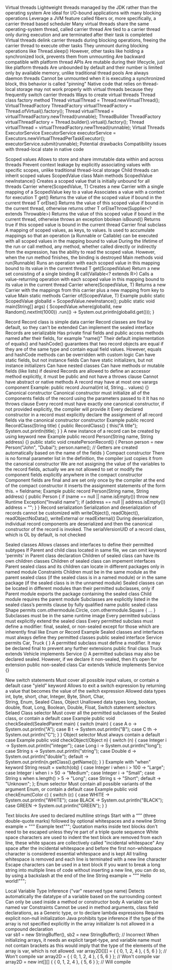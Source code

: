 Virtual threads
  Lightweight threads managed by the JDK rather than the operating system
  Are ideal for I/O-bound applications with many blocking operations
  Leverage a JVM feature called fibers or, more specifically, a carrier thread based scheduler
  Many virtual threads share the same operating-system thread,
    called carrier thread
  Are tied to a carrier thread only during execution and are terminated after their task is completed
  Virtual threads delink carrier threads during blocking operations, freeing the carrier thread to execute other tasks
     They unmount during blocking operations like Thread.sleep()
     However, other tasks like holding a synchronized lock, prevents them from unmounting
  Are backward compatible with platform thread APIs
  Are mutable during their lifecycle, just like platform threads
  Are unbounded by default and their number is limited only by available memory, unlike traditional thread pools
  Are always daemon threads
  Cannot be unmounted when it is executing a synchronized block, 
    this behavior is called "pinning"
  Native code that relies on thread-local storage may not work properly with virtual threads
    because they frequently switch carrier threads
  Ways to create virtual threads
    Thread class factory method
      Thread virtualThread = Thread.newVirtualThread();
    VirtualThreadFactory
      ThreadFactory virtualThreadFactory = Thread.ofVirtual().factory();
      Thread virtualThread = virtualThreadFactory.newThread(runnable);
    ThreadBuilder 
      ThreadFactory virtualThreadFactory = Thread.builder().virtual().factory();
      Thread virtualThread = virtualThreadFactory.newThread(runnable);
    Virtual Threads ExecutorService
      ExecutorService executorService = Executors.newVirtualThreadPerTaskExecutor();
      executorService.submit(runnable);
  Potential drawbacks
    Compatibility issues with thread-local state in native code

Scoped values
  Allows to store and share immutable data within and across threads
  Prevent context leakage by explicitly associating values with specific scopes, unlike traditional thread-local storage
  Child threads can inherit scoped values
  ScopedValue<T> class
    Main methods
      ScopedValue<T> newInstance()
        Creates a scoped value that is initially unbound for all threads
      Carrier where(ScopedValue<T>, T)
        Creates a new Carrier with a single mapping of a ScopedValue key to a value
        Associates a value with a context for execution
      T get()
        Returns the value of the scoped value if bound in the current thread
      T orElse()
        Returns the value of this scoped value if bound in the current thread, otherwise returns other
      T orElseThrow(Supplier<? extends Throwable>)
        Returns the value of this scoped value if bound in the current thread, otherwise throws an exception
      bbolean isBound()
        Returns true if this scoped value is bound in the current thread
  Carrier final subclass
    A mapping of scoped values, as keys, to values.
    Is used to accumulate mappings so that an operation (a Runnable or Callable) 
      can be executed with all scoped values in the mapping bound to value
    During the lifetime of the run or call method, any method, whether called directly or indirectly from the expression, 
      has the ability to read the scoped value. However, when the run method finishes, the binding is destroyed
    Main methods
      void run(Runnable)
        Runs an operation with each scoped value in this mapping bound to its value in the current thread
      T get(ScopedValue<T>)
        Return a new set consisting of a single binding
      R call(Vallable<? extends R>)
        Calls a value-returning operation with each scoped value in this mapping bound to its value in the current thread
      Carrier where(ScopedValue<T>, T)
        Returns a new Carrier with the mappings from this carrier plus a new mapping from key to value
    Main static methods
      Carrier of(ScopedValue<T>, T)
  Example 
    public static ScopedValue<Integer> globalId = ScopedValue.newInstance();
    public static void main(String[] args) {
        ScopedValue.where(globalId, new Random().nextInt(1000))
                .run(() -> System.out.println(globalId.get()));
    }
      
Record
  Record class is simple data carrier
  Record classes are final by default, so they can't be extended
  Can implement the sealed interface
  Records are serializable
  Has private final fields and public access methods named after their fields, for example "name()"
  Their default implementation of equals() and hashCode() guarantees that 
    two record objects are equal if they are of the same type and contain equal field values.
    However, equals and hashCode methods can be overridden with custom logic
  Can have static fields, but not instance fields
  Can have static initializers, but not instance initializers
  Can have nested classes
  Can have methods or mutable fields (like lists) if desired
  Records are allowed to define an accessor method explicitly, it must be public and not have a throws clause
  Cannot have abstract or native methods
  A record may have at most one varargs component
    Example: public record Journal(int id, String... values) {}
  Canonical constructor
    Canonical constructor must initialize all of the components fields of the record
      using the parameters passed to it
    It has no throws clause
    Every record must have exactly one canonical constructor,
      if not provided explicitly, the compiler will provide it
  Every declared constructor in a record must explicitly declare the assignment of all record fields via
    the canonical constructor constructor
      Example
        public  record RecordClass(String title) {
          public RecordClass() { 
            this("A title");
            System.out.println(title); 
          }
        }
  A new instance of a record can be created by using keyword new
    Example
      public record Person(String name, String address) {}
      public static void createPersonRecord() {
        Person person = new Person("John", "Dubai");
        person.name(); // Getters are created automatically based on the name of the fields
      }
  Compact constructor
    There is no formal parameter list in the definition, 
      the compiler just copies it from the canonical constructor
    We are not assigning the value of the variables to the record fields,
      actually we are not allowed to set or modify the component fields explicitly anywhere in the compact constructor
    Component fields are final and are set only once by the compiler at the end of the compact constructor
      it inserts the assignment statements of the form this.<fieldname> = fieldname;
    Example
      public record Person(String name, String address) {
        public Person {
          if (name == null || name.isEmpty()) throw new Runtime Exception("Invalid name");
          if (address == null || address.isEmpty()) address = "";
        }
      }
  Record serialization
  Serialization and deserialization of records cannot be customized with
    writeObject(), readObject(), readObjectNoData(), writeExternal or readExternal()
  During deserialization, individual record components are deserialized and then 
    the canonical constructor of the record is invoked.
    The serialVersionUID of a record class, which is OL by default, is not checked

Sealed classes
  Allows classes and interfaces to define their permitted subtypes
  If Parent and child class located in same file, we can omit keyword 'permits' in Parent class declaration
  Children of sealed class can have its own children classes
  Children of sealed class can impement interfaces
  Parent sealed class and its children can locate in different packages only in named module
  Constraints
    Children must be in the same module as the parent sealed class (if the sealed class is in a named module) 
      or in the same package (if the sealed class is in the unnamed module)
    Sealed classes can be located in different modules than their permitted subclasses, only if
      Parent module exports the package containing the sealed class
      Child module requires the parent module
      Subclasses are explicitly listed in the sealed class’s permits clause by fully qualified name
        public sealed class Shape permits com.othermodule.Circle, com.othermodule.Square { ... }
      Subclasses must be in the same runtime image
    Every permitted subclass must explicitly extend the sealed class
    Every permitted subclass must define a modifier: final, sealed, or non-sealed
      except for those which are inherently final like Enum or Record
  Example
    Sealed classes and interfaces must always define they permitted classes
      public sealed interface Service permits Car, Truck { }
    A permitted subclass must define a modifier. It may be declared final to prevent any further extensions
      public final class Truck extends Vehicle implements Service {}
    A permitted subclass may also be declared sealed. However, if we declare it non-sealed, then it’s open for extension
      public non-sealed class Car extends Vehicle implements Service {}
    

New switch statements
  Must cover all possible input values, or contain a default case
  "yield" keyword
    Allows to exit a switch expression by returning a value that becomes the value of the switch expression
  Allowed data types
    int, byte, short, char, 
    Integer, Byte, Short, Char,  
    String, Enum, Sealed Class, Object
  Unallowed data types
    long, boolean, double, float, Long, Boolean, Double, Float, 
  Switch statement selectors
    Selaed Class selector
      Must cover all the permitted subclasses of the Sealed class, or contain a default case
      Example
        public void checkSealed(SealedParent main) {
          switch (main) {
              case A o -> System.out.println("A");
              case B t -> System.out.println("B");
              case C th -> System.out.println("C");
          }
        }
    Object selector
      Must always contain a default case
      Example
        public void checkObject(Object n) {
          switch (n) {
              case Integer i -> System.out.println("integer");
              case Long i -> System.out.println("long");
              case String s -> System.out.println("string");
              case Double d -> System.out.println("double");
              default -> System.out.println(n.getClass().getName());
          }
        }
      Example with "when" keyword
        String result = switch(obj) {
          case Integer i when i > 100 -> "Large";
          case Integer i when i > 50 -> "Medium";
          case Integer i -> "Small";
          case String s when s.length() > 5 -> "Long";
          case String s -> "Short";
          default -> "Unknown";
        };
    Enum selector
      Must contain all possible variants of the argument Enum, or contain a default case
      Example 
        public void checkEnum(Color c) {
          switch (c) {
              case WHITE -> System.out.println("WHITE");
              case BLACK -> System.out.println("BLACK");
              case GREEN -> System.out.println("GREEN");
          }
        }

Text blocks
  Are used to declared multiline strings
  Start with a “”” (three double-quote marks) followed by optional whitespaces and a newline
    String example = """
      Example text""";
  Quotation marks inside text blocks don't need to be escaped unless they're part of a triple quote sequence
  White space characters are used to indent the text block are removed from each line,
    these white spaces are collectively called "incidental whitespace"
  Any space after the incidental whitespace and before the first non-whitespace character
    is considered essential whitespace and is kept
  All trailing whitespace is removed and each line is terminated with a new line character
  Escape characters can be used in a text block
  If you want to break a long string into multiple lines of code without inserting a new line,
    you can do so, by using a backslash at the end of the line
      String example = """
      Hello\
      world!""";

Local Variable Type Inference ("var" reserved type name)
  Detects automatically the datatype of a variable based on the surrounding context
  Can only be used inside a method or constructor body
  A variable can be named var
    Constraints
      Cannot be used in method arguments, class field declarations, as a Generic type, or to declare lambda expressions
      Requires explicit non-null initialization
      Java prohibits type inference if the type of the array is not specified explicitly in the array initializer
      Is not allowed in a compound declaration  
        var sb1 = new StringBuffer(), sb2 = new StringBuffer(); // Incorrect
      When initializing arrays, it needs an explicit target-type, 
        and variable name must not contain brackets as this would imply that the type of the elements of the array is var, which is not allowed.
          var array2D[][] = { { 0, 1, 2, 4 }, { 5, 6 } }; // Won't compile
          var array2D =  { { 0, 1, 2, 4 }, { 5, 6 } }; // Won't compile
          var array2D = new int[][] { { 0, 1, 2, 4 }, { 5, 6 } }; // Will compile